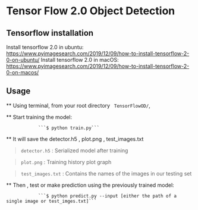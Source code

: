 # Tensor Flow 2.0 Object Detection

## Tensorflow installation

Install tensorflow 2.0 in ubuntu:  https://www.pyimagesearch.com/2019/12/09/how-to-install-tensorflow-2-0-on-ubuntu/
Install tensorflow 2.0 in macOS: https://www.pyimagesearch.com/2019/12/09/how-to-install-tensorflow-2-0-on-macos/
    
## Usage

** Using terminal, from your root directory ``` TensorFlowOD/```,

** Start training the model:  

                ```$ python train.py```

** It will save the detector.h5 , plot.png , test_images.txt

> ```detector.h5``` : Serialized model after training

> ```plot.png``` : Training history plot graph

> ```test_images.txt``` : Contains the names of the images in our testing set

** Then , test or make prediction using the previously trained model:

                ```$ python predict.py --input [either the path of a single image or test_imges.txt]```
